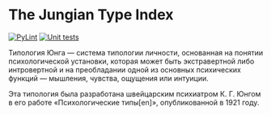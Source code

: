 # The Jungian Type Index

[![PyLint](https://github.com/pharmund/The_Jungian_Type_Index/actions/workflows/pylint.yml/badge.svg?branch=main)](https://github.com/pharmund/The_Jungian_Type_Index/actions/workflows/pylint.yml)
[![Unit tests](https://github.com/pharmund/The_Jungian_Type_Index/actions/workflows/unit_tests.yml/badge.svg?branch=main)](https://github.com/pharmund/The_Jungian_Type_Index/actions/workflows/unit_tests.yml)

Типология Юнга — система типологии личности, основанная на понятии психологической установки, которая может быть
экстравертной либо интровертной и на преобладании одной из основных психических функций — мышления, чувства, ощущения
или интуиции.

Эта типология была разработана швейцарским психиатром К. Г. Юнгом в его работе «Психологические типы[en]»,
опубликованной в 1921 году.


